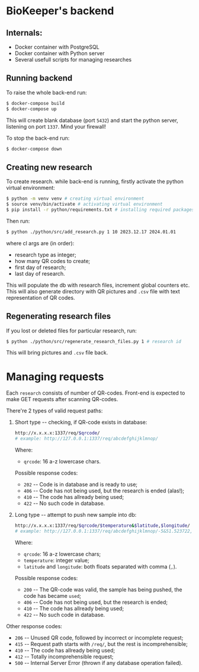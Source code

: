 # BioKeeper's backend

## Internals:
* Docker container with PostgreSQL
* Docker container with Python server
* Several usefull scripts for managing researches

## Running backend
To raise the whole back-end run:
```bash
$ docker-compose build
$ docker-compose up
```
This will create blank database (port `5432`) and start the python server, listening on port `1337`. Mind your firewall!

To stop the back-end run:
```bash
$ docker-compose down
```

## Creating new research
To create research. while back-end is running, firstly activate the python virtual environment:
```bash
$ python -m venv venv # creating virtual environment
$ source venv/bin/activate # activating virtual environment
$ pip install -r python/requirements.txt # installing required packages
```
Then run:
```bash
$ python ./python/src/add_research.py 1 10 2023.12.17 2024.01.01
```
where cl args are (in order):
* research type as integer;
* how many QR codes to create;
* first day of research;
* last day of research.

This will populate the db with research files, increment global counters etc. This will also generate directory with QR pictures and `.csv` file with text representation of QR codes.

## Regenerating research files
If you lost or deleted files for particular research, run:
```bash
$ python ./python/src/regenerate_research_files.py 1 # research id
```
This will bring pictures and `.csv` file back.

# Managing requests
Each `research` consists of number of QR-codes. Front-end is expected to make GET requests after scanning QR-codes.

There're 2 types of valid request paths:
1. Short type -- checking, if QR-code exists in database:
    ```sh
    http://x.x.x.x:1337/req/$qrcode/
    # example: http://127.0.0.1:1337/req/abcdefghijklmnop/
    ```
    Where:

    * `qrcode`: 16 a-z lowercase chars.

    Possible response codes:
    * `202` -- Code is in database and is ready to use;
    * `406` -- Code has not being used, but the research is ended (alas!);
    * `410` -- The code has allready being used;
    * `422` -- No such code in database.

2. Long type -- attempt to push new sample into db:
    >
    ```bash
    http://x.x.x.x:1337/req/$qrcode/$temperature&$latitude,$longitude/
    # example: http://127.0.0.1:1337/req/abcdefghijklmnop/-5&51.523722,-0.158464/
    ```
    Where:

    * `qrcode`: 16 a-z lowercase chars;
    * `temperature`: integer value;
    * `latitude` and `longitude`: both floats separated with comma (`,`).

    Possible response codes:
    * `200` -- The QR-code was valid, the sample has being pushed, the code has became `used`;
    * `406` -- Code has not being used, but the research is ended;
    * `410` -- The code has allready being used;
    * `422` -- No such code in database.

Other response codes:
* `206` -- Unused QR code, followed by incorrect or incomplete request;
* `415` -- Request path starts with `/req/`, but the rest is incomprehensible;
* `410` -- The code has allready being used;
* `412` -- Totally incomprehensible request;
* `500` -- Internal Server Error (thrown if any database operation failed).
